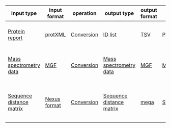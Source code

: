 | input type | input format | operation  | output type  | output format | shim | dependencies | comments
|---|---|---|---|---|---|---|---|
| [Protein report](http://edamontology.org/data_0896) | [protXML](http://edamontology.org/format_3747) | [Conversion](http://edamontology.org/operation_3434) | [ID list](http://edamontology.org/data_2872) | [TSV](http://edamontology.org/format_3475) | [Protein_report_in_protXML_to_ID_list_in_TSV.sh](shims/Protein_report_in_protXML_to_ID_list_in_TSV.sh) | xmllint | assumes UniProt style FASTA was used |
| [Mass spectrometry data](http://edamontology.org/data_2536) | [MGF](http://edamontology.org/format_3651) | [Conversion](http://edamontology.org/operation_3434) | [Mass spectrometry data](http://edamontology.org/data_2536) | [MGF](http://edamontology.org/format_3651)  | [Mass_spectrometry_data_in_MGF_to_Mass_spectrometry_data_in_MGF.sh](shims/Mass_spectrometry_data_in_MGF_to_Mass_spectrometry_data_in_MGF.sh) | awk | for converting DataAnalysis MGFs to TPP MGFs |
| [Sequence distance matrix](http://edamontology.org/data_0870) | [Nexus format](http://edamontology.org/format_1912) | [Conversion](http://edamontology.org/operation_3434) | [Sequence distance matrix](http://edamontology.org/data_0870) | [mega](http://edamontology.org/format_1991) | [Sequence_distance_matrix_in_Nexus_format_to_Sequence_distance_matrix_in_mega.sh](shims/Sequence_distance_matrix_in_Nexus_format_to_Sequence_distance_matrix_in_mega.sh) | awk | for converting NEXUS distance matrices to MEGA |
